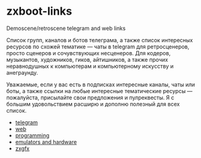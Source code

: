# zxboot-links

Demoscene/retroscene telegram and web links

Список групп, каналов и ботов телеграма, а также список интересных ресурсов по схожей тематике — чаты в telegram для ретросценеров, просто сценеров и сочувствующих несценеров. Для кодеров, музыкантов, художников, гиков, айтишников, а также прочих неравнодушных к компьютерам и компьютерному искусству и анеграунду.

Уважаемые, если у вас есть в подписках интересные каналы, чаты или боты, а также ссылки на любые интересные тематические ресурсы — пожалуйста, присылайте свои предложения и пулреквесты. Я с большим удовольствием расширю и дополню полезный для всех список.

* [telegram](https://github.com/nodeus/zxboot-links/blob/master/telegram/_index.md)
* [web](https://github.com/nodeus/zxboot-links/blob/master/web/_index.md)
* [programming](https://github.com/nodeus/zxboot-links/blob/master/programming/_index.md)
* [emulators and hardware](https://github.com/nodeus/zxboot-links/blob/master/hard/_index.md)
* [zxgfx](https://github.com/nodeus/zxboot-links/blob/master/zxgfx/_index.md)
